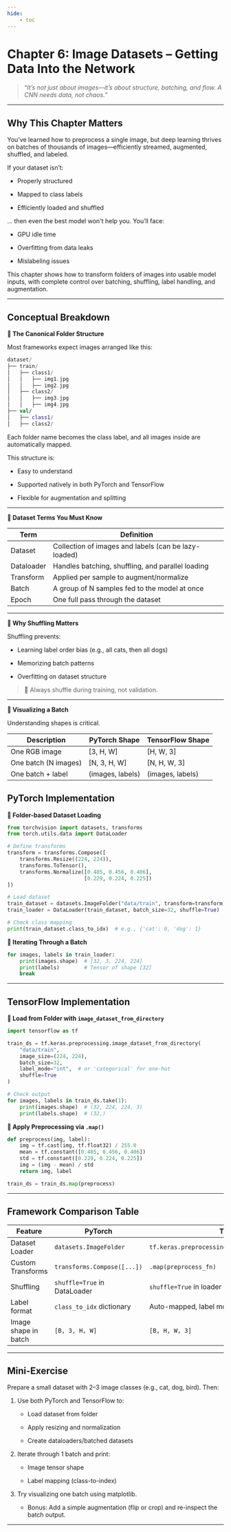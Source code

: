 ```yaml
---
hide:
    - toc
---
```


# **Chapter 6: Image Datasets – Getting Data Into the Network**

> “*It’s not just about images—it’s about structure, batching, and flow. A CNN needs data, not chaos.*”

---

## **Why This Chapter Matters**

You’ve learned how to preprocess a single image, but deep learning thrives on batches of thousands of images—efficiently streamed, augmented, shuffled, and labeled.

If your dataset isn’t:

  - Properly structured

  - Mapped to class labels

  - Efficiently loaded and shuffled

… then even the best model won't help you. You’ll face:

  - GPU idle time

  - Overfitting from data leaks

  - Mislabeling issues

This chapter shows how to transform folders of images into usable model inputs, with complete control over batching, shuffling, label handling, and augmentation.

---

## **Conceptual Breakdown**

**🔹 The Canonical Folder Structure**

Most frameworks expect images arranged like this:
```kotlin
dataset/
├── train/
│   ├── class1/
│   │   ├── img1.jpg
│   │   ├── img2.jpg
│   ├── class2/
│   │   ├── img3.jpg
│   │   ├── img4.jpg
├── val/
│   ├── class1/
│   ├── class2/
```
Each folder name becomes the class label, and all images inside are automatically mapped.

This structure is:

  - Easy to understand

  - Supported natively in both PyTorch and TensorFlow

  - Flexible for augmentation and splitting

---

**🔹 Dataset Terms You Must Know**

|Term	        |Definition                                             |
|---------------|-------------------------------------------------------|
|Dataset	    |Collection of images and labels (can be lazy-loaded)   |
|Dataloader	    |Handles batching, shuffling, and parallel loading      |
|Transform	    |Applied per sample to augment/normalize                |
|Batch	        |A group of N samples fed to the model at once          |
|Epoch	        |One full pass through the dataset                      |

---

**🔹 Why Shuffling Matters**

Shuffling prevents:

 - Learning label order bias (e.g., all cats, then all dogs)

 - Memorizing batch patterns

 - Overfitting on dataset structure

> 📌 Always shuffle during training, not validation.

---

**🔹 Visualizing a Batch**

Understanding shapes is critical.

|Description	        |PyTorch Shape	    |TensorFlow Shape   |
|-----------------------|-------------------|-------------------|
|One RGB image	        |[3, H, W]	        |[H, W, 3]          |
|One batch (N images)	|[N, 3, H, W]	    |[N, H, W, 3]       |
|One batch + label	    |(images, labels)	|(images, labels)   |

## **PyTorch Implementation**

**🔸 Folder-based Dataset Loading**

```python
from torchvision import datasets, transforms
from torch.utils.data import DataLoader

# Define transforms
transform = transforms.Compose([
    transforms.Resize((224, 224)),
    transforms.ToTensor(),
    transforms.Normalize([0.485, 0.456, 0.406],
                         [0.229, 0.224, 0.225])
])

# Load dataset
train_dataset = datasets.ImageFolder("data/train", transform=transform)
train_loader = DataLoader(train_dataset, batch_size=32, shuffle=True)

# Check class mapping
print(train_dataset.class_to_idx)  # e.g., {'cat': 0, 'dog': 1}
```

**🔸 Iterating Through a Batch**

```python
for images, labels in train_loader:
    print(images.shape)  # [32, 3, 224, 224]
    print(labels)        # Tensor of shape [32]
    break
```

---

## **TensorFlow Implementation**

**🔸 Load from Folder with `image_dataset_from_directory`**

```python
import tensorflow as tf

train_ds = tf.keras.preprocessing.image_dataset_from_directory(
    "data/train",
    image_size=(224, 224),
    batch_size=32,
    label_mode="int",  # or 'categorical' for one-hot
    shuffle=True
)

# Check output
for images, labels in train_ds.take(1):
    print(images.shape)  # (32, 224, 224, 3)
    print(labels.shape)  # (32,)
```

**🔸 Apply Preprocessing via `.map()`**

```python
def preprocess(img, label):
    img = tf.cast(img, tf.float32) / 255.0
    mean = tf.constant([0.485, 0.456, 0.406])
    std = tf.constant([0.229, 0.224, 0.225])
    img = (img - mean) / std
    return img, label

train_ds = train_ds.map(preprocess)
```

---

## **Framework Comparison Table**

|Feature	                |PyTorch	                        |TensorFlow                                                 |
|---------------------------|-----------------------------------|-----------------------------------------------------------|
|Dataset Loader	            |`datasets.ImageFolder`	            |`tf.keras.preprocessing.image_dataset_from_directory`      |
|Custom Transforms	        |`transforms.Compose([...])`	    |`.map(preprocess_fn)`                                      |
|Shuffling	                |`shuffle=True` in DataLoader	    |`shuffle=True` in loader or `.shuffle(buffer)`             |
|Label format	            |`class_to_idx` dictionary	        |Auto-mapped, label mode configurable                       |
|Image shape in batch	    |`[B, 3, H, W]`	                    |`[B, H, W, 3]`                                             |

---

## **Mini-Exercise**

Prepare a small dataset with 2–3 image classes (e.g., cat, dog, bird). Then:

1. Use both PyTorch and TensorFlow to:

    - Load dataset from folder

    - Apply resizing and normalization

    - Create dataloaders/batched datasets

2. Iterate through 1 batch and print:

    - Image tensor shape

    - Label mapping (class-to-index)

3. Try visualizing one batch using matplotlib.

    - Bonus: Add a simple augmentation (flip or crop) and re-inspect the batch output.

---

